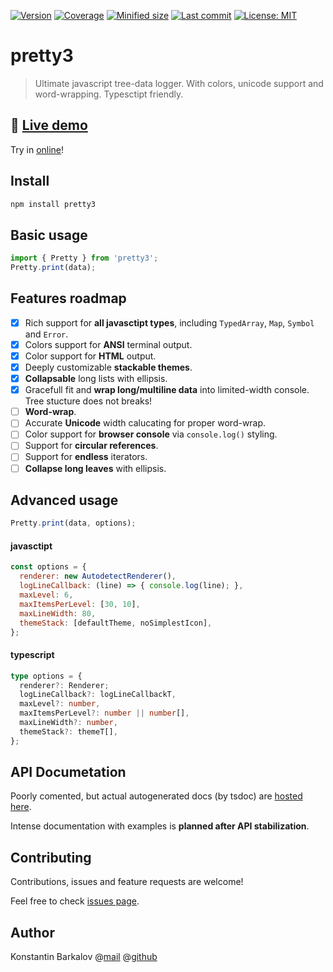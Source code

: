 [![Version](https://img.shields.io/npm/v/pretty3)](https://www.npmjs.com/package/pretty3) [![Coverage](https://img.shields.io/codecov/c/github/konstantinbarkalov/pretty3)](https://codecov.io/github/konstantinbarkalov/pretty3) [![Minified size](https://img.shields.io/bundlephobia/minzip/pretty3)](https://www.npmjs.com/package/pretty3) [![Last commit](https://img.shields.io/github/last-commit/konstantinbarkalov/pretty3)](https://github.com/konstantinbarkalov/pretty3) [![License: MIT](https://img.shields.io/npm/l/pretty3)](https://github.com/konstantinbarkalov/pretty3/blob/master/LICENSE)
# pretty3

> Ultimate javascript tree-data logger. With colors, unicode support and word-wrapping. Typesctipt friendly.

## 🌳 [Live demo](https://konstantinbarkalov.github.io/pretty3/)

Try in [online](https://konstantinbarkalov.github.io/pretty3/)!

## Install

```sh
npm install pretty3
```

## Basic usage

```javascript
import { Pretty } from 'pretty3';
Pretty.print(data);
```

## Features roadmap

  - [x] Rich support for **all javasctipt types**, including `TypedArray`, `Map`, `Symbol` and `Error`.
  - [x] Colors support for **ANSI** terminal output.
  - [x] Color support for **HTML** output.
  - [x] Deeply customizable **stackable themes**.
  - [x] **Collapsable** long lists with ellipsis.
  - [x] Gracefull fit and **wrap long/multiline data** into limited-width console. Tree stucture does not breaks!
  - [ ] **Word-wrap**.
  - [ ] Accurate **Unicode**  width calucating for proper word-wrap.
  - [ ] Color support for **browser console** via `console.log()` styling.
  - [ ] Support for **circular references**.
  - [ ] Support for **endless** iterators.
  - [ ] **Collapse long leaves** with ellipsis.

## Advanced usage

```javascript
Pretty.print(data, options);
```

#### javasctipt
```javascript
const options = {
  renderer: new AutodetectRenderer(),
  logLineCallback: (line) => { console.log(line); },
  maxLevel: 6,
  maxItemsPerLevel: [30, 10],
  maxLineWidth: 80,
  themeStack: [defaultTheme, noSimplestIcon],
};
```

#### typescript
```typescript
type options = {
  renderer?: Renderer;
  logLineCallback?: logLineCallbackT,
  maxLevel?: number,
  maxItemsPerLevel?: number || number[],
  maxLineWidth?: number,
  themeStack?: themeT[],
};
```

## API Documetation

Poorly comented, but actual autogenerated docs (by tsdoc) are [hosted here](https://konstantinbarkalov.github.io/pretty3/docs/).

Intense documentation with examples is **planned after API stabilization**.

## Contributing

Contributions, issues and feature requests are welcome!

Feel free to check [issues page](https://github.com/konstantinbarkalov/pretty3/issues).

## Author

Konstantin Barkalov @[mail](mailto:mail@barkalov.ru) @[github](https://github.com/konstantinbarkalov)